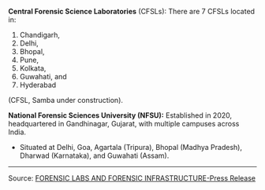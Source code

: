 **Central Forensic Science Laboratories** (CFSLs): There are 7 CFSLs located in: 
1. Chandigarh, 
2. Delhi, 
3. Bhopal, 
4. Pune, 
5. Kolkata, 
6. Guwahati, and 
7. Hyderabad 

(CFSL, Samba under construction).


**National Forensic Sciences University (NFSU):** Established in 2020, headquartered in Gandhinagar, Gujarat, with multiple campuses across India. 
- Situated at Delhi, Goa, Agartala (Tripura), Bhopal (Madhya Pradesh), Dharwad (Karnataka), and Guwahati (Assam).

---
Source: [FORENSIC LABS AND FORENSIC INFRASTRUCTURE-Press Release](https://pib.gov.in/PressReleasePage.aspx?PRID=2036389)
